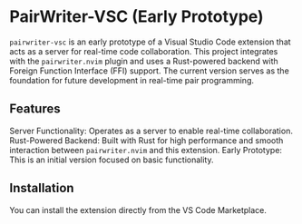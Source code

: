 # PairWriter-VSC (Early Prototype)

`pairwriter-vsc` is an early prototype of a Visual Studio Code extension that acts as a server for real-time code collaboration. This project integrates with the `pairwriter.nvim` plugin and uses a Rust-powered backend with Foreign Function Interface (FFI) support. The current version serves as the foundation for future development in real-time pair programming.

## Features

Server Functionality: Operates as a server to enable real-time collaboration.
Rust-Powered Backend: Built with Rust for high performance and smooth interaction between `pairwriter.nvim` and this extension.
Early Prototype: This is an initial version focused on basic functionality.

## Installation

You can install the extension directly from the VS Code Marketplace.


